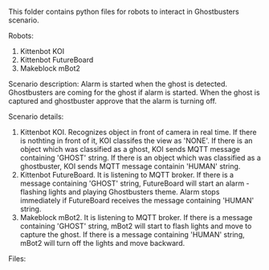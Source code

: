 This folder contains python files for robots to interact in Ghostbusters scenario.

Robots:
  1. Kittenbot KOI
  2. Kittenbot FutureBoard
  3. Makeblock mBot2

Scenario description:
  Alarm is started when the ghost is detected. Ghostbusters are coming for the ghost if alarm is started. When the ghost is captured and ghostbuster approve that the alarm is turning off.

Scenario details:
  1. Kittenbot KOI. Recognizes object in front of camera in real time. If there is nothting in front of it, KOI classifes the view as 'NONE'. If there is an object which was classified as a ghost, KOI sends MQTT message containing 'GHOST' string. If there is an object which was classified as a ghostbuster, KOI sends MQTT message containin 'HUMAN' string.
  2. Kittenbot FutureBoard. It is listening to MQTT broker. If there is a message containing 'GHOST' string, FutureBoard will start an alarm - flashing lights and playing Ghostbusters theme. Alarm stops immediately if FutureBoard receives the message containing 'HUMAN' string.
  3. Makeblock mBot2. It is listening to MQTT broker. If there is a message containing 'GHOST' string, mBot2 will start to flash lights and move to capture the ghost. If there is a message containing 'HUMAN' string, mBot2 will turn off the lights and move backward.

Files:
